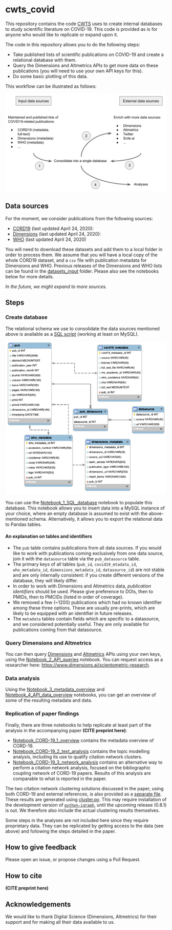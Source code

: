 # cwts_covid

This repository contains the code [CWTS](https://www.cwts.nl) uses to create internal databases to study scientific literature on COVID-19. This code is provided as is for anyone who would like to replicate or expand upon it.

The code in this repository allows you to do the following steps:

* Take published lists of scientific publications on COVID-19 and create a relational database with them.
* Query the Dimensions and Altmetrics APIs to get more data on these publications (you will need to use your own API keys for this).
* Do some basic plotting of this data.

This workflow can be illustrated as follows:

![Workflow](datasets_input/SQL_database_schema/workflow.png)

## Data sources

For the moment, we consider publications from the following sources:

* [CORD19](https://pages.semanticscholar.org/coronavirus-research) (last updated April 24, 2020): 
* [Dimensions](https://docs.google.com/spreadsheets/d/1-kTZJZ1GAhJ2m4GAIhw1ZdlgO46JpvX0ZQa232VWRmw/edit#gid=2034285255) (last updated April 24, 2020): 
* [WHO](https://www.who.int/emergencies/diseases/novel-coronavirus-2019/global-research-on-novel-coronavirus-2019-ncov) (last updated April 24, 2020)

You will need to download these datasets and add them to a local folder in order to process them. We assume that you will have a local copy of the whole CORD19 dataset, and a `csv` file with publication metadata for Dimensions and WHO. Previous releases of the Dimensions and WHO lists can be found in the [datasets_input](datasets_input) folder. Please also see the notebooks below for more details. 

*In the future, we might expand to more sources.*

## Steps

### Create database

The relational schema we use to consolidate the data sources mentioned above is available as a [SQL script](datasets_input/SQL_database_schema/projectdb_covid_schema.sql) (working at least on MySQL).

![SQL schema](datasets_input/SQL_database_schema/projectdb_covid_schema.png)

You can use the [Notebook_1_SQL_database](Notebook_1_SQL_database.ipynb) notebook to populate this database. This notebook allows you to insert data into a MySQL instance of your choice, where an empty database is assumed to exist with the above-mentioned schema. Alternatively, it allows you to export the relational data to Pandas tables.

#### An explanation on tables and identifiers

* The `pub` table contains publications from all data sources. If you would like to work with publications coming exclusively from one data source, join it with the `datasource` table via the `pub_datasource` table. 
* The primary keys of all tables (`pub_id`, `covid19_mtadata_id`, `who_metadata_id`, `dimensions_metadata_id`, `datasource_id`) are not stable and are only internally consistent: if you create different versions of the database, they will likely differ.
* In order to work with Dimensions and Altmetrics data, *publication identifiers* should be used. Please give preference to DOIs, then to PMIDs, then to PMCIDs (listed in order of coverage). 
* We removed a few (~1200) publications which had no known identifier among these three options. These are usually pre-prints, which are likely to be equipped with an identifier in future releases.
* The `metadata` tables contain fields which are specific to a datasource, and we considered potentially useful. They are only available for publications coming from that datasource.

### Query Dimensions and Altmetrics

You can then query [Dimensions](https://docs.dimensions.ai/dsl) and [Altmetrics](https://api.altmetric.com) APIs using your own keys, using the [Notebook_2_API_queries](Notebook_2_API_queries.ipynb) notebook. You can request access as a researcher here: https://www.dimensions.ai/scientometric-research.

### Data analysis

Using the [Notebook_3_metadata_overview](Notebook_3_metadata_overview.ipynb) and [Notebook_4_API_data_overview](Notebook_4_API_data_overview.ipynb) notebooks, you can get an overview of some of the resulting metadata and data.

### Replication of paper findings

Finally, there are three notebooks to help replicate at least part of the analysis in the accompanying paper **(CITE preprint here)**:
* [Notebook_CORD-19_1_overview](Notebook_CORD-19_1_overview.ipynb) contains the metadata overview of CORD-19.
* [Notebook_CORD-19_2_text_analysis](Notebook_CORD-19_2_text_analysis.ipynb) contains the topic modelling analysis, including its use to qualify citation network clusters.
* [Notebook_CORD-19_3_network_analysis](Notebook_CORD-19_3_network_analysis.ipynb) contains an alternative way to perform a citation network analysis, focused on the bibliographic coupling network of CORD-19 papers. Results of this analysis are comparable to what is reported in the paper.

The two citation network clustering solutions discussed in the paper, using both CORD-19 and external references, is also provided as a [separate file](datasets_input/paper_CORD19_supporting_materials/clustering_04042020.csv). These results are generated using [cluster.py](cluster.py). This may require installation of the development version of [`python-igraph`](https://github.com/igraph/python-igraph), until the upcoming release (0.8.1) is out. We therefore also include the actual clustering results themselves.

Some steps in the analyses are not included here since they require proprietary data. They can be replicated by getting access to the data (see above) and following the steps detailed in the paper. 

## How to give feedback

Please open an issue, or propose changes using a Pull Request.

## How to cite

**(CITE preprint here)**

## Acknowledgements

We would like to thank Digital Science (Dimensions, Altmetrics) for their support and for making all their data available to us.
